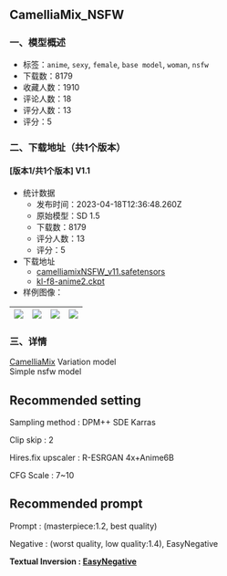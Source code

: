 ## CamelliaMix_NSFW
### 一、模型概述

- 标签：`anime`, `sexy`, `female`, `base model`, `woman`, `nsfw`
- 下载数：8179
- 收藏人数：1910
- 评论人数：18
- 评分人数：13
- 评分：5

### 二、下载地址（共1个版本）

#### [版本1/共1个版本] V1.1

- 统计数据
  - 发布时间：2023-04-18T12:36:48.260Z
  - 原始模型：SD 1.5
  - 下载数：8179
  - 评分人数：13
  - 评分：5
- 下载地址
  - [camelliamixNSFW_v11.safetensors](https://civitai.com/api/download/models/48949)
  - [kl-f8-anime2.ckpt](https://civitai.com/api/download/models/48949?type=VAE&format=Other)
- 样例图像：

| <img src="https://image.civitai.com/xG1nkqKTMzGDvpLrqFT7WA/aad2a9df-3511-4e9c-a9d9-49d60a558200/width=450/525965.jpeg" /> | <img src="https://image.civitai.com/xG1nkqKTMzGDvpLrqFT7WA/1e5cc29d-287b-423b-9129-3505af1b9e00/width=450/525930.jpeg" /> | <img src="https://image.civitai.com/xG1nkqKTMzGDvpLrqFT7WA/3392e61e-f18f-4963-b785-e0a704753d00/width=450/525902.jpeg" /> | <img src="https://image.civitai.com/xG1nkqKTMzGDvpLrqFT7WA/61a3f973-9742-4210-1f71-77ac2f0c9100/width=450/525886.jpeg" /> |
| ---- | ---- | ---- | ---- |


### 三、详情
<p><a rel="ugc" href="https://civitai.com/models/44165/camelliamix">CamelliaMix</a> Variation model<br />Simple nsfw model</p><p></p><p></p><h2><strong>Recommended setting</strong></h2><p>Sampling method : DPM++ SDE Karras</p><p>Clip skip : 2 </p><p>Hires.fix upscaler : R-ESRGAN 4x+Anime6B </p><p>CFG Scale : 7~10</p><p></p><p></p><h2><strong>Recommended prompt</strong></h2><p>Prompt : (masterpiece:1.2, best quality)</p><p>Negative : (worst quality, low quality:1.4), EasyNegative </p><p><strong>Textual Inversion : </strong><a target="_blank" rel="ugc" href="https://oo.pe/https://civitai.com/models/7808/easynegative"><strong>EasyNegative</strong></a></p>
